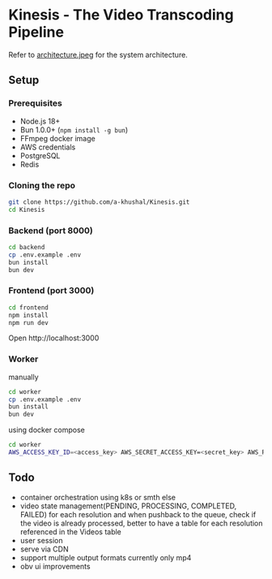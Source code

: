 # Kinesis - The Video Transcoding Pipeline

Refer to [architecture.jpeg](./architecture.jpeg) for the system architecture.

## Setup

### Prerequisites
- Node.js 18+
- Bun 1.0.0+ (`npm install -g bun`)
- FFmpeg docker image
- AWS credentials
- PostgreSQL
- Redis

### Cloning the repo
```bash
git clone https://github.com/a-khushal/Kinesis.git
cd Kinesis
```

### Backend (port 8000)
```bash
cd backend
cp .env.example .env
bun install
bun dev
```

### Frontend (port 3000)
```bash
cd frontend
npm install
npm run dev
```
Open http://localhost:3000

### Worker

manually
```bash
cd worker
cp .env.example .env
bun install
bun dev
```

using docker compose
```bash
cd worker
AWS_ACCESS_KEY_ID=<access_key> AWS_SECRET_ACCESS_KEY=<secret_key> AWS_REGION=<region> S3_BUCKET=<bucket_name> docker compose up --build
```

## Todo
- container orchestration using k8s or smth else
- video state management(PENDING, PROCESSING, COMPLETED, FAILED) for each resolution and when pushback to the queue, check if the video is already processed, better to have a table for each resolution referenced in the Videos table
- user session
- serve via CDN
- support multiple output formats currently only mp4
- obv ui improvements
